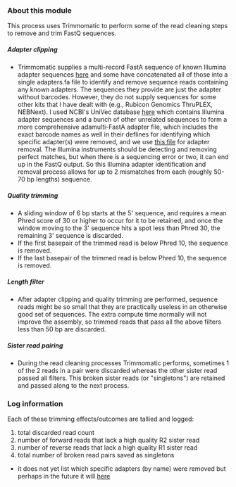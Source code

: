 ### About this module

This process uses Trimmomatic to perform some of the read cleaning steps to remove and trim FastQ sequences.

##### Adapter clipping

- Trimmomatic supplies a multi-record FastA sequence of known Illumina adapter sequences [here](https://github.com/usadellab/Trimmomatic/tree/main/adapters) and some have concatenated all of those into a single adapters.fa file to identify and remove sequence reads containing any known adapters. The sequences they provide are just the adapter without barcodes. However, they do not supply sequences for some other kits that I have dealt with (e.g., Rubicon Genomics ThruPLEX, NEBNext). I used NCBI's UniVec database [here](https://www.ncbi.nlm.nih.gov/tools/vecscreen/univec/) which contains Illumina adapter sequences and a bunch of other unrelated sequences to form a more comprehensive adamulti-FastA adapter file, which includes the exact barcode names as well in their deflines for identifying which specific adapter(s) were removed, and we use [this file](https://github.com/chrisgulvik/genomics_scripts/blob/main/examples/adapters_Nextera_NEB_TruSeq_NuGEN_ThruPLEX.fas.gz) for adapter removal. The Illumina instruments should be detecting and removing perfect matches, but when there is a sequencing error or two, it can end up in the FastQ output. So this Illumina adapter identification and removal process allows for up to 2 mismatches from each (roughly 50-70 bp lengths) sequence.

##### Quality trimming

- A sliding window of 6 bp starts at the 5' sequence, and requires a mean Phred score of 30 or higher to occur for it to be retained, and once the window moving to the 3' sequence hits a spot less than Phred 30, the remaining 3' sequence is discarded.
- If the first basepair of the trimmed read is below Phred 10, the sequence is removed.
- If the last basepair of the trimmed read is below Phred 10, the sequence is removed.

##### Length filter

- After adapter clipping and quality trimming are performed, sequence reads might be so small that they are practically useless in an otherwise good set of sequences. The extra compute time normally will not improve the assembly, so trimmed reads that pass all the above filters less than 50 bp are discarded.

##### Sister read pairing

- During the read cleaning processes Trimmomatic performs, sometimes 1 of the 2 reads in a pair were discarded whereas the other sister read passed all filters. This broken sister reads (or "singletons") are retained and passed along to the next process.

### Log information

Each of these trimming effects/outcomes are tallied and logged:

1. total discarded read count
1. number of forward reads that lack a high quality R2 sister read
1. number of reverse reads that lack a high quality R1 sister read
1. total number of broken read pairs saved as singletons

- it does not yet list which specific adapters (by name) were removed but perhaps in the future it will [here](https://github.com/usadellab/Trimmomatic/issues/9)
